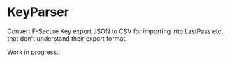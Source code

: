 # KeyParser
Convert F-Secure Key export JSON to CSV for importing into LastPass etc., that don't understand their export format.

Work in progress..
